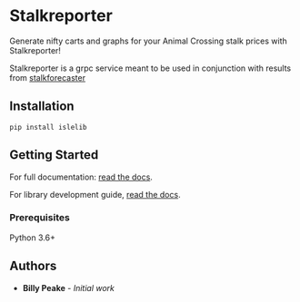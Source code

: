 # Stalkreporter

Generate nifty carts and graphs for your Animal Crossing stalk prices
with Stalkreporter!

Stalkreporter is a grpc service meant to be used in conjunction with
results from [stalkforecaster](https://github.com/peake100/stalkforecaster-go)

## Installation

``pip install islelib``

## Getting Started
For full documentation:
[read the docs](https://illuscio-dev.github.io/islelib-py/).

For library development guide, 
[read the docs](https://illuscio-dev.github.io/islelib-py/).

### Prerequisites

Python 3.6+

## Authors

* **Billy Peake** - *Initial work*

